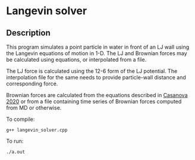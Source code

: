 # Langevin solver

## Description
This program simulates a point particle in water in front of an 
LJ wall using the Langevin equations of motion in 1-D. The LJ and
Brownian forces may be calculated using equations, or
interpolated from a file. 

The LJ force is calculated using the 12-6 form of the LJ 
potential. The interpolation file for the same needs to 
provide particle-wall distance and corresponding force. 

Brownian forces are calculated from the equations described
in [Casanova 2020](https://pubs.rsc.org/en/content/articlelanding/2020/NR/D0NR04058D)
or from a file containing time series of Brownian forces
computed from MD or otherwise.

To compile: 
```
g++ langevin_solver.cpp
```
To run:
```
./a.out
```
